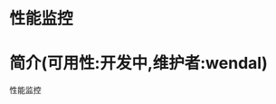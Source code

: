 性能监控
==================================

简介(可用性:开发中,维护者:wendal)
==================================

性能监控